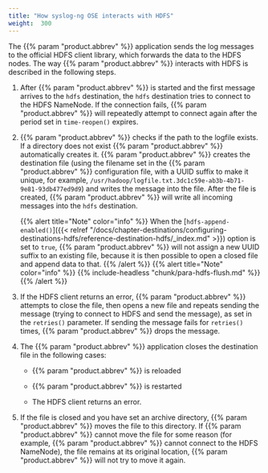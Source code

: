 ```yaml
---
title: "How syslog-ng OSE interacts with HDFS"
weight:  300
---
```

<!-- DISCLAIMER: This file is based on the syslog-ng Open Source Edition documentation https://github.com/balabit/syslog-ng-ose-guides/commit/2f4a52ee61d1ea9ad27cb4f3168b95408fddfdf2 and is used under the terms of The syslog-ng Open Source Edition Documentation License. The file has been modified by Axoflow. -->

The {{% param "product.abbrev" %}} application sends the log messages to the official HDFS client library, which forwards the data to the HDFS nodes. The way {{% param "product.abbrev" %}} interacts with HDFS is described in the following steps.

1.  After {{% param "product.abbrev" %}} is started and the first message arrives to the `hdfs` destination, the `hdfs` destination tries to connect to the HDFS NameNode. If the connection fails, {{% param "product.abbrev" %}} will repeatedly attempt to connect again after the period set in `time-reopen()` expires.

2.  {{% param "product.abbrev" %}} checks if the path to the logfile exists. If a directory does not exist {{% param "product.abbrev" %}} automatically creates it. {{% param "product.abbrev" %}} creates the destination file (using the filename set in the {{% param "product.abbrev" %}} configuration file, with a UUID suffix to make it unique, for example, `/usr/hadoop/logfile.txt.3dc1c59e-ab3b-4b71-9e81-93db477ed9d9`) and writes the message into the file. After the file is created, {{% param "product.abbrev" %}} will write all incoming messages into the `hdfs` destination.
    
    {{% alert title="Note" color="info" %}}
When the [`hdfs-append-enabled()`]({{< relref "/docs/chapter-destinations/configuring-destinations-hdfs/reference-destination-hdfs/_index.md" >}}) option is set to `true`, {{% param "product.abbrev" %}} will not assign a new UUID suffix to an existing file, because it is then possible to open a closed file and append data to that.
    {{% /alert %}} {{% alert title="Note" color="info" %}}
{{% include-headless "chunk/para-hdfs-flush.md" %}}
    {{% /alert %}}

3.  If the HDFS client returns an error, {{% param "product.abbrev" %}} attempts to close the file, then opens a new file and repeats sending the message (trying to connect to HDFS and send the message), as set in the `retries()` parameter. If sending the message fails for `retries()` times, {{% param "product.abbrev" %}} drops the message.

4.  The {{% param "product.abbrev" %}} application closes the destination file in the following cases:
    
      - {{% param "product.abbrev" %}} is reloaded
    
      - {{% param "product.abbrev" %}} is restarted
    
      - The HDFS client returns an error.

5.  If the file is closed and you have set an archive directory, {{% param "product.abbrev" %}} moves the file to this directory. If {{% param "product.abbrev" %}} cannot move the file for some reason (for example, {{% param "product.abbrev" %}} cannot connect to the HDFS NameNode), the file remains at its original location, {{% param "product.abbrev" %}} will not try to move it again.
